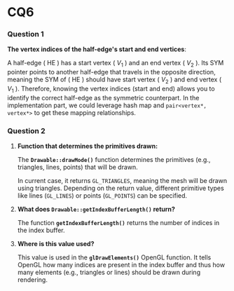 # CQ6

### Question 1

**The vertex indices of the half-edge's start and end vertices**: 

A half-edge \( HE \) has a start vertex \( $V_1$ \) and an end vertex \( $V_2$ \). Its SYM pointer points to another half-edge that travels in the opposite direction, meaning the SYM of \( HE \) should have start vertex \( $V_2$ \) and end vertex \( $V_1$ \). Therefore, knowing the vertex indices (start and end) allows you to identify the correct half-edge as the symmetric counterpart. In the implementation part, we could leverage hash map and `pair<vertex*, vertex*>` to get these mapping relationships.

### Question 2

1. **Function that determines the primitives drawn:**
   
   The **`Drawable::drawMode()`** function determines the primitives (e.g., triangles, lines, points) that will be drawn. 
   
   In current case, it returns `GL_TRIANGLES`, meaning the mesh will be drawn using triangles. Depending on the return value, different primitive types like lines (`GL_LINES`) or points (`GL_POINTS`) can be specified.
   
2. **What does `Drawable::getIndexBufferLength()` return?**
   
   The function **`getIndexBufferLength()`** returns the number of indices in the index buffer.
   
3. **Where is this value used?**
   
   This value is used in the **`glDrawElements()`** OpenGL function. It tells OpenGL how many indices are present in the index buffer and thus how many elements (e.g., triangles or lines) should be drawn during rendering.

